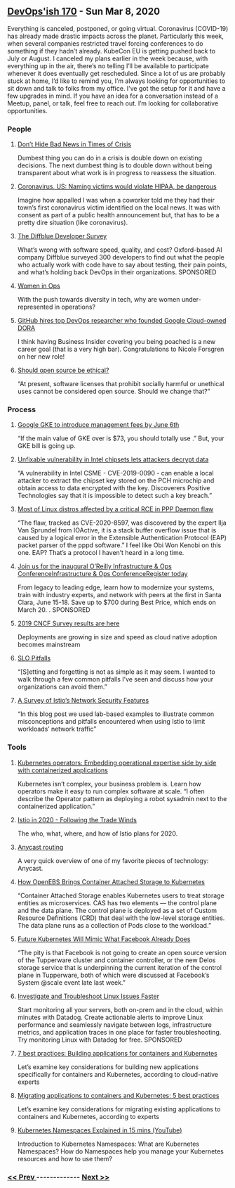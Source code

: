## [DevOps'ish 170](https://devopsish.com/170) - Sun Mar 8, 2020

Everything is canceled, postponed, or going virtual. Coronavirus (COVID-19) has already made drastic impacts across the planet. Particularly this week, when several companies restricted travel forcing conferences to do something if they hadn’t already. KubeCon EU is getting pushed back to July or August. I canceled my plans earlier in the week because, with everything up in the air, there’s no telling I’ll be available to participate whenever it does eventually get rescheduled. Since a lot of us are probably stuck at home, I’d like to remind you, I’m always looking for opportunities to sit down and talk to folks from my office. I’ve got the setup for it and have a few upgrades in mind. If you have an idea for a conversation instead of a Meetup, panel, or talk, feel free to reach out. I’m looking for collaborative opportunities.

### People

1. [Don’t Hide Bad News in Times of Crisis](https://hbr.org/2020/03/dont-hide-bad-news-in-times-of-crisis)

    Dumbest thing you can do in a crisis is double down on existing decisions. The next dumbest thing is to double down without being transparent about what work is in progress to reassess the situation.
1. [Coronavirus, US: Naming victims would violate HIPAA, be dangerous](https://www.usatoday.com/story/news/nation/2020/03/06/coronavirus-us-naming-victims-would-violate-hipaa-dangerous/4964498002/)

    Imagine how appalled I was when a coworker told me they had their town’s first coronavirus victim identified on the local news. It was with consent as part of a public health announcement but, that has to be a pretty dire situation (like coronavirus).
1. [The Diffblue Developer Survey](https://www.diffblue.com/Education/research_papers/2019-diffblue-developer-survey/?utm_source=newsletter&utm_medium=email&utm_campaign=DevOpsIsh)

    What’s wrong with software speed, quality, and cost? Oxford-based AI company Diffblue surveyed 300 developers to find out what the people who actually work with code have to say about testing, their pain points, and what’s holding back DevOps in their organizations. SPONSORED
1. [Women in Ops](https://www.redhat.com/sysadmin/women-ops)

    With the push towards diversity in tech, why are women under-represented in operations?
1. [GitHub hires top DevOps researcher who founded Google Cloud-owned DORA](https://www.businessinsider.com/github-hires-nicole-forsgren-devops-researcher-google-cloud-dora-2020-3)

    I think having Business Insider covering you being poached is a new career goal (that is a very high bar). Congratulations to Nicole Forsgren on her new role!
1. [Should open source be ethical?](https://www.infoworld.com/article/3530300/should-open-source-be-ethical.html)

    “At present, software licenses that prohibit socially harmful or unethical uses cannot be considered open source. Should we change that?”
### Process

1. [Google GKE to introduce management fees by June 6th](https://www.reddit.com/r/kubernetes/comments/fdgblk/google_gke_to_introduce_management_fees_by_june/)

    “If the main value of GKE over <other> is $73, you should totally use <other>.” But, your GKE bill is going up.
1. [Unfixable vulnerability in Intel chipsets lets attackers decrypt data](https://www.scmagazineuk.com/unfixable-vulnerability-intel-chipsets-lets-attackers-decrypt-data/article/1676112)

    “A vulnerability in Intel CSME - CVE-2019-0090 - can enable a local attacker to extract the chipset key stored on the PCH microchip and obtain access to data encrypted with the key. Discoverers Positive Technologies say that it is impossible to detect such a key breach.”
1. [Most of Linux distros affected by a critical RCE in PPP Daemon flaw](https://securityaffairs.co/wordpress/99043/hacking/linux-rce-ppp-daemon-flaw.html)

    “The flaw, tracked as CVE-2020-8597, was discovered by the expert Ilja Van Sprundel from IOActive, it is a stack buffer overflow issue that is caused by a logical error in the Extensible Authentication Protocol (EAP) packet parser of the pppd software.” I feel like Obi Won Kenobi on this one. EAP? That’s a protocol I haven’t heard in a long time.
1. [Join us for the inaugural O’Reilly Infrastructure & Ops ConferenceInfrastructure & Ops ConferenceRegister today](https://conferences.oreilly.com/infrastructure-ops/io-ca?utm_medium=paid+media&utm_source=devopsish&utm_campaign=ioca20&utm_content=paid+devopsish+march+9)

    From legacy to leading edge, learn how to modernize your systems, train with industry experts, and network with peers at the first  in Santa Clara, June 15-18. Save up to $700 during Best Price, which ends on March 20. . SPONSORED
1. [2019 CNCF Survey results are here](https://www.cncf.io/blog/2020/03/04/2019-cncf-survey-results-are-here-deployments-are-growing-in-size-and-speed-as-cloud-native-adoption-becomes-mainstream/)

    Deployments are growing in size and speed as cloud native adoption becomes mainstream
1. [SLO Pitfalls](https://www.linkedin.com/pulse/slo-pitfalls-femi-agbabiaka/)

    “[S]etting and forgetting is not as simple as it may seem. I wanted to walk through a few common pitfalls I’ve seen and discuss how your organizations can avoid them.”
1. [A Survey of Istio’s Network Security Features](https://research.nccgroup.com/2020/03/04/a-survey-of-istios-network-security-features/)

    “In this blog post we used lab-based examples to illustrate common misconceptions and pitfalls encountered when using Istio to limit workloads’ network traffic”
### Tools

1. [Kubernetes operators: Embedding operational expertise side by side with containerized applications](https://www.redhat.com/sysadmin/kubernetes-operators)

    Kubernetes isn’t complex, your business problem is. Learn how operators make it easy to run complex software at scale. “I often describe the Operator pattern as deploying a robot sysadmin next to the containerized application.”
1. [Istio in 2020 - Following the Trade Winds](https://istio.io/blog/2020/tradewinds-2020/)

    The who, what, where, and how of Istio plans for 2020.
1. [Anycast routing](https://blog.baturin.org/anycast-routing.html)

    A very quick overview of one of my favorite pieces of technology: Anycast.
1. [How OpenEBS Brings Container Attached Storage to Kubernetes](https://thenewstack.io/how-openebs-brings-container-attached-storage-to-kubernetes/)

    “Container Attached Storage enables Kubernetes users to treat storage entities as microservices. CAS has two elements — the control plane and the data plane. The control plane is deployed as a set of Custom Resource Definitions (CRD) that deal with the low-level storage entities. The data plane runs as a collection of Pods close to the workload.”
1. [Future Kubernetes Will Mimic What Facebook Already Does](https://www.nextplatform.com/2019/06/10/future-kubernetes-will-mimic-what-facebook-already-does/)

    “The pity is that Facebook is not going to create an open source version of the Tupperware cluster and container controller, or the new Delos storage service that is underpinning the current iteration of the control plane in Tupperware, both of which were discussed at Facebook’s System @scale event late last week.”
1. [Investigate and Troubleshoot Linux Issues Faster](https://www.datadoghq.com/dg/monitor/linux-monitoring/?utm_source=Advertisement&utm_medium=Advertisement&utm_campaign=DevOpsish-Newsletter03&utm_content=Linux)

    Start monitoring all your servers, both on-prem and in the cloud, within minutes with Datadog. Create actionable alerts to improve Linux performance and seamlessly navigate between logs, infrastructure metrics, and application traces in one place for faster troubleshooting. Try monitoring Linux with Datadog for free. SPONSORED
1. [7 best practices: Building applications for containers and Kubernetes](https://enterprisersproject.com/article/2020/3/kubernetes-best-practices-building-applications-containers)

    Let’s examine key considerations for building new applications specifically for containers and Kubernetes, according to cloud-native experts
1. [Migrating applications to containers and Kubernetes: 5 best practices](https://enterprisersproject.com/article/2020/3/kubernetes-migrating-applications-containers-5-best-practices)

    Let’s examine key considerations for migrating existing applications to containers and Kubernetes, according to experts
1. [Kubernetes Namespaces Explained in 15 mins (YouTube)](https://youtu.be/K3jNo4z5Jx8)

    Introduction to Kubernetes Namespaces: What are Kubernetes Namespaces? How do Namespaces help you manage your Kubernetes resources and how to use them?

### [ << Prev ](devopsweekly-169.md) ------------- [ Next >> ](devopsweekly-171.md)